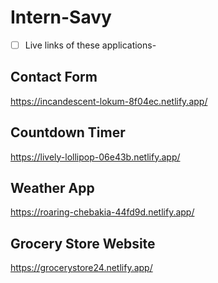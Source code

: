 # Intern-Savy
- [ ] Live links of these applications-
## Contact Form
https://incandescent-lokum-8f04ec.netlify.app/
## Countdown Timer
https://lively-lollipop-06e43b.netlify.app/
## Weather App
https://roaring-chebakia-44fd9d.netlify.app/
## Grocery Store Website
https://grocerystore24.netlify.app/
